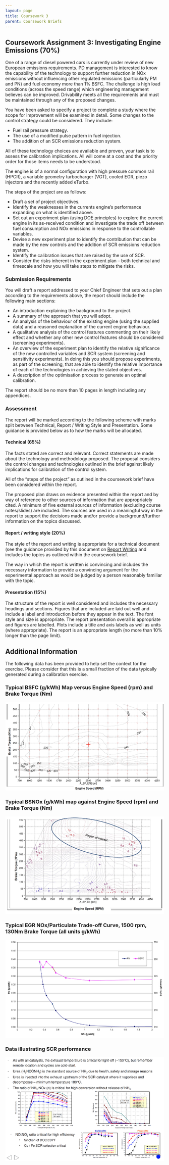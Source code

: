 ```yaml
---
layout: page
title: Coursework 3
parent: Coursework Briefs
---
```


## Coursework Assignment 3: Investigating Engine Emissions (70%)

One of a range of diesel powered cars is currently under review of new European emissions requirements.  PD management is interested to know the capability of the technology to support further reduction in NOx emissions without influencing other regulated emissions (particularly PM and PN) and fuel economy more than 1% BSFC. The challenge is high load conditions (across the speed range) which engineering management believes can be improved. Drivability meets all the requirements and must be maintained through any of the proposed changes.

You have been asked to specify a project to complete a study where the scope for improvement will be examined in detail.  Some changes to the control strategy could be considered. They include:

- Fuel rail pressure strategy.
- The use of a modified pulse pattern in fuel injection.
- The addition of an SCR emissions reduction system.

All of these technology choices are available and proven, your task is to assess the calibration implications. All will come at a cost and the priority order for those items needs to be understood.

The engine is of a normal configuration with high pressure common rail (HPCR), a variable geometry turbocharger (VGT), cooled EGR, piezo injectors and the recently added eTurbo.

The steps of the project are as follows:

- Draft a set of project objectives.
- Identify the weaknesses in the currents engine’s performance expanding on what is identified above.
- Set out an experiment plan (using DOE principles) to explore the current engine in its as-received condition and investigate the trade off between fuel consumption and NOx emissions in response to the controllable variables.
- Devise a new experiment plan to identify the contribution that can be made by the new controls and the addition of SCR emissions reduction system.
- Identify the calibration issues that are raised by the use of SCR.
- Consider the risks inherent in the experiment plan – both technical and timescale and how you will take steps to mitigate the risks.

### Submission Requirements

You will draft a report addressed to your Chief Engineer that sets out a plan according to the requirements above, the report should include the following main sections:

- An introduction explaining the background to the project.
- A summary of the approach that you will adopt.
- An analysis of the behaviour of the existing engine (using the supplied data) and a reasoned explanation of the current engine behaviour.
- A qualitative analysis of the control features commenting on their likely effect and whether any other new control features should be considered (screening experiments).
- An overview of the experiment plan to identify the relative significance of the new controlled variables and SCR system (screening and sensitivity experiments).  In doing this you should propose experiments, as part of the screening, that are able to identify the relative importance of each of the technologies in achieving the stated objectives.
- A description of the optimisation process to generate an optimal calibration.
  
The report should be no more than 10 pages in length including any appendices.

### Assessment

The report will be marked according to the following scheme with marks split between Technical, Report / Writing Style and Presentation.  Some guidance is provided below as to how the marks will be allocated.

#### Technical (65%)

The facts stated are correct and relevant.  Correct statements are made about the technology and methodology proposed. The proposal considers the control changes and technologies outlined in the brief against likely implications for calibration of the control system.

All of the “steps of the project” as outlined in the coursework brief have been considered within the report.

The proposed plan draws on evidence presented within the report and by way of reference to other sources of information that are appropriately cited. A minimum of five external sources of information (excluding course notes/slides) are included.  The sources are used in a meaningful way in the report to support the decisions made and/or provide a background/further information on the topics discussed.

#### Report / writing style (20%)

The style of the report and writing is appropriate for a technical document (see the guidance provided by this document on [Report Writing](https://www.lboro.ac.uk/media/wwwlboroacuk/content/library/downloads/advicesheets/Report%20writing.pdf) and includes the topics as outlined within the coursework brief.

The way in which the report is written is convincing and includes the necessary information to provide a convincing argument for the experimental approach as would be judged by a person reasonably familiar with the topic.

#### Presentation (15%)

The structure of the report is well considered and includes the necessary headings and sections. Figures that are included are laid out well and include a label and introduction before they appear in the text.  The font style and size is appropriate.  The report presentation overall is appropriate and figures are labelled. Plots include a title and axis labels as well as units (where appropriate). The report is an appropriate length (no more than 10% longer than the page limit).

## Additional Information

The following data has been provided to help set the context for the exercise.  Please consider that this is a small fraction of the data typically generated during a calibration exercise.  

### Typical BSFC (g/kWh) Map versus Engine Speed (rpm) and Brake Torque (Nm)

![image](figs/contour_plot_bsfc.png)

### Typical BSNOx (g/kWh) map against Engine Speed (rpm) and Brake Torque (Nm)

![image](figs/contour_plot_nox.png)

### Typical EGR NOx/Particulate Trade-off Curve, 1500 rpm, 130Nm Brake Torque (all units g/kWh)

![image](figs/PM_NOx_tradeoff.png)

### Data illustrating SCR performance

![image](figs/catalyst.png)
